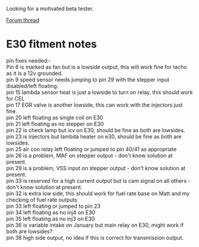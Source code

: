 
Looking for a motivated beta tester.

[Forum thread](https://rusefi.com/forum/viewtopic.php?f=4&t=1668)


# E30 fitment notes  

pin fixes needed:-  
Pin 6 is marked as fan but is a lowside output, this will work fine for tacho as it is a 12v grounded.  
pin 9 speed sensor needs jumping to pin 29 with the stepper input disabled/left floating.  
pin 15 lambda sensor heat is just a lowside to turn on relay, this should work for CEL   
pin 17 EGR valve is another lowside, this can work with the injectors just fine.  
pin 20 left floating as single coil on E30  
pin 21 left floating as no stepper on E30  
pin 22 is check lamp but icv on E30, should be fine as both are lowsides.   
pin 23 is injectors but lambda heater on e30, should be fine as both are lowsides.  
pin 25 air con relay left floating or jumped to pin 40/41 as appropriate  
pin 26 is a problem, MAF on stepper output - don't know solution at present.  
pin 29 is a problem, VSS input on stepper output - don't know solution at present.  
pin 33 is reserved for a high current output but is cam signal on all others - don't know solution at present.  
pin 32 is extra low side, this should work for fuel rate base on Matt and my checking of fuel rate outputs  
pin 33 left floating or jumped to pin 23  
pin 34 left floating as no inj4 on E30  
pin 35 left floating as no inj3 on E30  
pin 36 is variable intake on January but main relay on E30, might work if both are lowsides?  
pin 38 high side output, no idea if this is correct for transmission output.  
